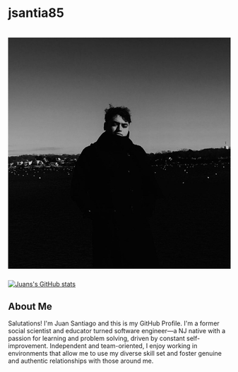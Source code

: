 # jsantia85
# ![Profile Pic](imgs/juan.jpg) 

[![Juans's GitHub stats](https://github-readme-stats.vercel.app/api?username=jsantia85)](https://github.com/anuraghazra/github-readme-stats)

## About Me
Salutations! I'm Juan Santiago and this is my GitHub Profile. I'm a former social scientist and educator turned software engineer—a NJ native with a passion for learning and problem solving, driven by constant self-improvement. Independent and team-oriented, I enjoy working in environments that allow me to use my diverse skill set and foster genuine and authentic relationships with those around me.
